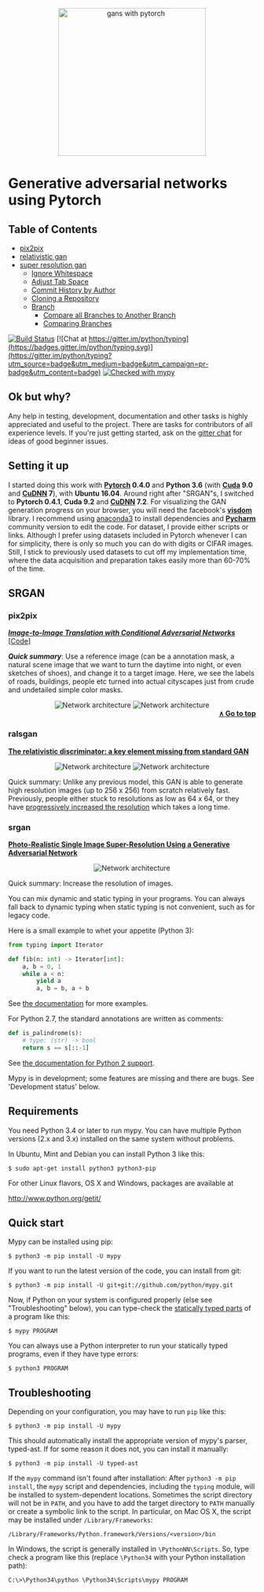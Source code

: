 <div align="center">
  <img width="300px" src="https://pytorch.org/static/img/logos/pytorch-logo-dark.png" alt="gans with pytorch"/>
</div>

Generative adversarial networks using Pytorch
=======================================

## Table of Contents
  - [pix2pix](#pix2pix)
  - [relativistic gan](#ralsgan)
  - [super resolution gan](#srgan)
    - [Ignore Whitespace](#ignore-whitespace)
    - [Adjust Tab Space](#adjust-tab-space)
    - [Commit History by Author](#commit-history-by-author)
    - [Cloning a Repository](#cloning-a-repository)
    - [Branch](#branch)
      - [Compare all Branches to Another Branch](#compare-all-branches-to-another-branch)
      - [Comparing Branches](#comparing-branches)

[![Build Status](https://api.travis-ci.org/python/mypy.svg?branch=master)](https://travis-ci.org/python/mypy)
[![Chat at https://gitter.im/python/typing](https://badges.gitter.im/python/typing.svg)](https://gitter.im/python/typing?utm_source=badge&utm_medium=badge&utm_campaign=pr-badge&utm_content=badge)
[![Checked with mypy](http://www.mypy-lang.org/static/mypy_badge.svg)](http://mypy-lang.org/)

Ok but why? 
----------------------------------

Any help in testing, development, documentation and other tasks is
highly appreciated and useful to the project. There are tasks for
contributors of all experience levels. If you're just getting started,
ask on the [gitter chat](https://gitter.im/python/typing) for ideas of good
beginner issues.

Setting it up 
----------------------------------

I started doing this work with <b>[Pytorch](https://pytorch.org/) 0.4.0</b> and <b>Python 3.6</b> 
(with <b>[Cuda](https://developer.nvidia.com/cuda-downloads) 9.0</b> and 
<b>[CuDNN](https://developer.nvidia.com/cudnn) 7</b>), with <b>Ubuntu 16.04</b>. 
Around right after "SRGAN"s, I switched to <b>Pytorch 0.4.1</b>, 
<b>Cuda 9.2</b> and <b>[CuDNN](https://developer.nvidia.com/cudnn) 7.2</b>. 
For visualizing the GAN generation progress on your browser, you will need the facebook's <b>[visdom](https://github.com/facebookresearch/visdom)</b> library.
I recommend using [anaconda3](https://conda.io/docs/user-guide/install/download.html) to install dependencies and 
<b>[Pycharm](https://www.jetbrains.com/pycharm/)</b> community version to edit the code.
For dataset, I provide either scripts or links. Although I prefer using datasets included in
Pytorch whenever I can for simplicity, there is only so much you can do with digits or CIFAR images. Still, I stick to 
previously used datasets to cut off my implementation time, where the data acquisition and preparation takes easily 
more than 60-70% of the time.

SRGAN
-------------
### pix2pix
**_[Image-to-Image Translation with Conditional Adversarial Networks](https://arxiv.org/abs/1611.07004)_**
[[Code](https://github.com/ozanciga/gans-with-pytorch/tree/master/pix2pix)]

**_Quick summary_**: Use a reference image (can be a annotation mask, a natural scene image that we want to turn the daytime into night, or even sketches of shoes), and change it to a target image. Here, we see the labels of roads, buildings, people etc turned into actual cityscapes just from crude and undetailed simple color masks. 

<center>
<img src="https://raw.githubusercontent.com/ozanciga/gans-with-pytorch/master/pix2pix/out/GAN%20output%20%5BEpoch%20216%5D.jpg" alt="Network architecture" />
<img src="https://raw.githubusercontent.com/ozanciga/gans-with-pytorch/master/pix2pix/out/GAN%20output%20%5BEpoch%20240%5D.jpg" alt="Network architecture" />
</center>

<div align="right"> <b><a href="#">∧ Go to top</a></b> </div>

### ralsgan
**[The relativistic discriminator: a key element missing from standard GAN](https://arxiv.org/abs/1807.00734)**
<center>
<img src="https://raw.githubusercontent.com/ozanciga/gans-with-pytorch/master/ralsgan/out/GAN%20output%20%5BIteration%2031680%5D.png" alt="Network architecture" />
<img src="https://raw.githubusercontent.com/ozanciga/gans-with-pytorch/master/ralsgan/out/GAN%20output%20%5BIteration%2031616%5D.png" alt="Network architecture" />
</center>

Quick summary: Unlike any previous model, this GAN is able to generate high resolution images (up to 256 x 256) from scratch relatively fast. 
Previously, people either stuck to resolutions as low as 64 x 64, or they have [progressively increased the resolution](https://arxiv.org/abs/1710.10196) which
takes a long time.



### srgan
**[Photo-Realistic Single Image Super-Resolution Using a Generative Adversarial Network](https://arxiv.org/abs/1609.04802)**
<center><img src="https://cdn-images-1.medium.com/max/1800/1*zsiBj3IL4ALeLgsCeQ3lyA.png" alt="Network architecture" /></center>

Quick summary: Increase the resolution of images.

You can mix dynamic and static typing in your programs. You can always
fall back to dynamic typing when static typing is not convenient, such
as for legacy code.

Here is a small example to whet your appetite (Python 3):

```python
from typing import Iterator

def fib(n: int) -> Iterator[int]:
    a, b = 0, 1
    while a < n:
        yield a
        a, b = b, a + b
```
See [the documentation](http://mypy.readthedocs.io/en/stable/introduction.html) for more examples.

For Python 2.7, the standard annotations are written as comments:
```python
def is_palindrome(s):
    # type: (str) -> bool
    return s == s[::-1]
```

See [the documentation for Python 2 support](http://mypy.readthedocs.io/en/latest/python2.html).

Mypy is in development; some features are missing and there are bugs.
See 'Development status' below.

Requirements
------------

You need Python 3.4 or later to run mypy.  You can have multiple Python
versions (2.x and 3.x) installed on the same system without problems.

In Ubuntu, Mint and Debian you can install Python 3 like this:

    $ sudo apt-get install python3 python3-pip

For other Linux flavors, OS X and Windows, packages are available at

  http://www.python.org/getit/


Quick start
-----------

Mypy can be installed using pip:

    $ python3 -m pip install -U mypy

If you want to run the latest version of the code, you can install from git:

    $ python3 -m pip install -U git+git://github.com/python/mypy.git


Now, if Python on your system is configured properly (else see
"Troubleshooting" below), you can type-check the [statically typed parts] of a
program like this:

    $ mypy PROGRAM

You can always use a Python interpreter to run your statically typed
programs, even if they have type errors:

    $ python3 PROGRAM

[statically typed parts]: http://mypy.readthedocs.io/en/latest/basics.html#function-signatures

Troubleshooting
---------------

Depending on your configuration, you may have to run `pip` like
this:

    $ python3 -m pip install -U mypy

This should automatically install the appropriate version of
mypy's parser, typed-ast.  If for some reason it does not, you
can install it manually:

    $ python3 -m pip install -U typed-ast

If the `mypy` command isn't found after installation: After
`python3 -m pip install`, the `mypy` script and
dependencies, including the `typing` module, will be installed to
system-dependent locations.  Sometimes the script directory will not
be in `PATH`, and you have to add the target directory to `PATH`
manually or create a symbolic link to the script.  In particular, on
Mac OS X, the script may be installed under `/Library/Frameworks`:

    /Library/Frameworks/Python.framework/Versions/<version>/bin

In Windows, the script is generally installed in
`\PythonNN\Scripts`. So, type check a program like this (replace
`\Python34` with your Python installation path):

    C:\>\Python34\python \Python34\Scripts\mypy PROGRAM

